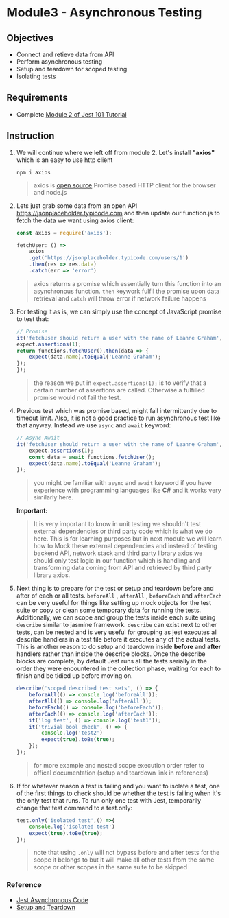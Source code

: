 # Module3 - Asynchronous Testing

## Objectives

* Connect and retieve data from API
* Perform asynchronous testing
* Setup and teardown for scoped testing
* Isolating tests

## Requirements

* Complete [Module 2 of Jest 101 Tutorial](https://github.com/pakbaz/Jest101Training/tree/master/Module2%20-%20Exploring%20Jest%20Assertion%20Library)

## Instruction

1. We will continue where we left off from module 2. Let's install **"axios"** which is an easy to use http client  

    ```console
    npm i axios
    ```

    > axios is [open source](https://github.com/axios/axios) Promise based HTTP client for the browser and node.js

2. Lets just grab some data from an open API <https://jsonplaceholder.typicode.com> and then update our function.js to fetch the data we want using axios client:

    ```javascript
    const axios = require('axios');

    fetchUser: () =>
        axios
        .get('https://jsonplaceholder.typicode.com/users/1')
        .then(res => res.data)
        .catch(err => 'error')

    ```

    > axios returns a promise which essentially turn this function into an asynchronous function. `then` keywork fulfil the promise upon data retrieval and `catch` will throw error if network failure happens

3. For testing it as is, we can simply use the concept of JavaScript promise to test that:

    ```javascript
    // Promise
    it('fetchUser should return a user with the name of Leanne Graham', () => {
    expect.assertions(1);
    return functions.fetchUser().then(data => {
        expect(data.name).toEqual('Leanne Graham');
    });
    });
    ```

    > the reason we put in `expect.assertions(1);` is to verify that a certain number of assertions are called. Otherwise a fulfilled promise would not fail the test.  

4. Previous test which was promise based, might fail intermittently due to timeout limit. Also, it is not a good practice to run asynchronous test like that anyway. Instead we use `async` and `await` keyword:

    ```javascript
    // Async Await
    it('fetchUser should return a user with the name of Leanne Graham', async () => {
        expect.assertions(1);
        const data = await functions.fetchUser();
        expect(data.name).toEqual('Leanne Graham');
    });
    ```

    > you might be familiar with `async` and `await` keyword if you have experience with programming languages like **C#** and it works very similarly here.

    **Important:**
    >It is very important to know in unit testing we shouldn't test external dependencies or third party code which is what we do here. This is for learning purposes but in next module we will learn how to Mock these external dependencies and instead of testing backend API, network stack and third party library axios we should only test logic in our function which is handling and transforming data coming from API and retrieved by third party library axios. 

5. Next thing is to prepare for the test or setup and teardown before and after of each or all tests. `beforeAll` , `afterAll` , `beforeEach` and `afterEach` can be very useful for things like setting up mock objects for the test suite or copy or clean some temporary data for running the tests. Additionally, we can scope and group the tests inside each suite using `describe` similar to jasmine framework. `describe` can exist next to other tests, can be nested and is very useful for grouping as jest executes all describe handlers in a test file before it executes any of the actual tests. This is another reason to do setup and teardown inside **before** and **after** handlers rather than inside the describe blocks. Once the describe blocks are complete, by default Jest runs all the tests serially in the order they were encountered in the collection phase, waiting for each to finish and be tidied up before moving on.

    ```javascript
    describe('scoped described test sets', () => {
        beforeAll(() => console.log('beforeAll'));
        afterAll(() => console.log('afterAll'));
        beforeEach(() => console.log('beforeEach'));
        afterEach(() => console.log('afterEach'));
        it('log test', () => console.log('test1'));
        it('trivial bool check', () => {
            console.log('test2')
            expect(true).toBe(true);
        });
    });
    ```

    > for more example and nested scope execution order refer to offical documentation (setup and teardown link in references)

6. If for whatever reason a test is failing and you want to isolate a test, one of the first things to check should be whether the test is failing when it's the only test that runs. To run only one test with Jest, temporarily change that test command to a test.only:

    ```javascript
    test.only('isolated test',() =>{
        console.log('isolated test')
        expect(true).toBe(true);
    });
    ```

    > note that using `.only` will not bypass before and after tests for the scope it belongs to but it will make all other tests from the same scope or other scopes in the same suite to be skipped  

### Reference

* [Jest Asynchronous Code](https://jestjs.io/docs/en/asynchronous)
* [Setup and Teardown](https://jestjs.io/docs/en/setup-teardown)
  